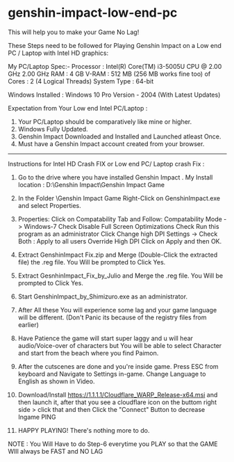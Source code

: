 # genshin-impact-low-end-pc
This will help you to make your Game No Lag!

These Steps need to be followed for Playing Genshin Impact on a Low end PC / Laptop with Intel HD graphics:

My PC/Laptop Spec:-
 Processor 	: Intel(R) Core(TM) i3-5005U CPU @ 2.00 GHz  2.00 GHz
 RAM 		: 4 GB
 V-RAM 		: 512 MB (256 MB works fine too)
 of Cores	: 2 (4 Logical Threads)
 System Type 	: 64-bit

Windows Installed : Windows 10 Pro Version - 2004 (With Latest Updates)

Expectation from Your Low end Intel PC/Laptop : 
  1. Your PC/Laptop should be comparatively like mine or higher.
  2. Windows Fully Updated.
  3. Genshin Impact Downloaded and Installed and Launched atleast Once.
  4. Must have a Genshin Impact account created from your browser.

-----------------------------------------------------------------------------------------------------------------------------------------------------------------------

Instructions for Intel HD Crash FIX or Low end PC/ Laptop crash Fix :

1. Go to the drive where you have installed Genshin Impact . My Install location : D:\Genshin Impact\Genshin Impact Game
2. In the Folder \Genshin Impact Game Right-Click on GenshinImpact.exe and select Properties.
3. Properties: Click on Compatability Tab and Follow:	Compatability Mode -> Windows-7
							Check Disable Full Screen Optimizations
							Check Run this program as an administrator
							Click Change high DPI Settings -> Check Both : 	Apply to all users
													Override High DPI
							Click on Apply and then OK.

4. Extract GenshinImpact Fix.zip and Merge (Double-Click the extracted file) the .reg file. You Will be prompted to Click Yes.

5. Extract GesnhinImpact_Fix_by_Julio and Merge the .reg file. You Will be prompted to Click Yes.

6. Start GenshinImpact_by_Shimizuro.exe as an administrator.

7. After All these You will experience some lag and your game language will be different. (Don't Panic its because of the registry files from earlier)

8. Have Patience the game will start super laggy and u will hear audio/Voice-over of characters but You will be able to select Character and start from the beach where you find Paimon.

9. After the cutscenes are done and you're inside game. Press ESC from keyboard and Navigate to Settings in-game. Change Language to English as shown in Video.

10. Download/Install https://1.1.1.1/Cloudflare_WARP_Release-x64.msi and then launch it, after that you see a cloudflare icon on the buttom right side > click that and then Click the "Connect" Button to decrease Ingame PING

10. HAPPY PLAYING! There's nothing more to do.

NOTE : You Will Have to do Step-6 everytime you PLAY so that the GAME WIll  always be FAST and NO LAG
